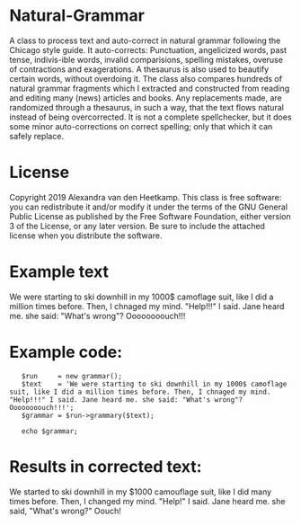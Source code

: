 # Natural-Grammar

A class to process text and auto-correct in natural grammar following the Chicago style guide. It auto-corrects: Punctuation, angelicized words, past tense, indivis-ible words, invalid comparisions, spelling mistakes, overuse of contractions and exagerations. A thesaurus is also used to beautify certain words, without overdoing it. The class also compares hundreds of natural grammar fragments which I extracted and constructed from reading and editing many (news) articles and books. Any replacements made, are randomized through a thesaurus, in such a way, that the text flows natural instead of being overcorrected. It is not a complete spellchecker, but it does some minor auto-corrections on correct spelling; only that which it can safely replace.

# License
Copyright 2019 Alexandra van den Heetkamp.
This class is free software: you can redistribute it and/or modify it under the terms of the GNU General Public License as published      by the Free Software Foundation, either version 3 of the License, or any later version. Be sure to include the attached license when you distribute the software.         

# Example text

We were starting to ski downhill in my 1000$ camoflage suit, like I did a million times before. 
Then, I chnaged my mind. 
"Help!!!" I said. 
Jane heard me. 
she said: "What's wrong"? 
Oooooooouch!!!

# Example code:
       $run     = new grammar();
       $text    = 'We were starting to ski downhill in my 1000$ camoflage suit, like I did a million times before. Then, I chnaged my mind. "Help!!!" I said. Jane heard me. she said: "What's wrong"? Oooooooouch!!!';
       $grammar = $run->grammary($text);
       
       echo $grammar;


# Results in corrected text: 

We started to ski downhill in my $1000 camouflage suit, like I did many times before. 
Then, I changed my mind. 
"Help!" I said. 
Jane heard me. 
she said, "What's wrong?" 
Oouch!
